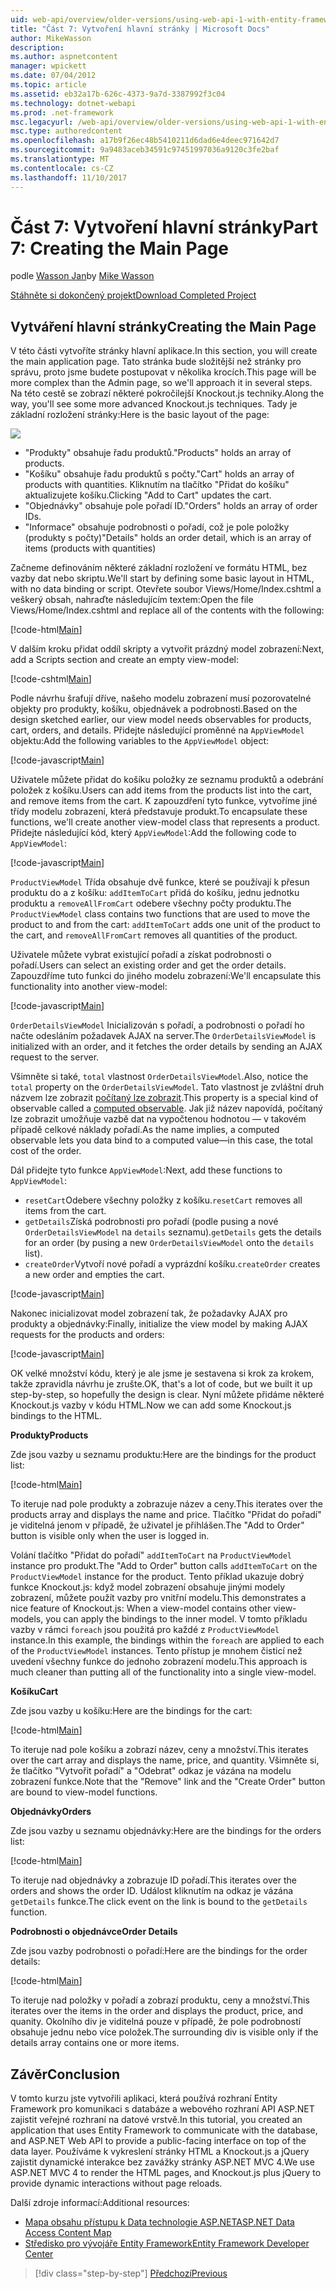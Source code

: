 ```yaml
---
uid: web-api/overview/older-versions/using-web-api-1-with-entity-framework-5/using-web-api-with-entity-framework-part-7
title: "Část 7: Vytvoření hlavní stránky | Microsoft Docs"
author: MikeWasson
description: 
ms.author: aspnetcontent
manager: wpickett
ms.date: 07/04/2012
ms.topic: article
ms.assetid: eb32a17b-626c-4373-9a7d-3387992f3c04
ms.technology: dotnet-webapi
ms.prod: .net-framework
msc.legacyurl: /web-api/overview/older-versions/using-web-api-1-with-entity-framework-5/using-web-api-with-entity-framework-part-7
msc.type: authoredcontent
ms.openlocfilehash: a17b9f26ec48b5410211d6dad6e4deec971642d7
ms.sourcegitcommit: 9a9483aceb34591c97451997036a9120c3fe2baf
ms.translationtype: MT
ms.contentlocale: cs-CZ
ms.lasthandoff: 11/10/2017
---
```

<a name="part-7-creating-the-main-page"></a><span data-ttu-id="0aa4a-102">Část 7: Vytvoření hlavní stránky</span><span class="sxs-lookup"><span data-stu-id="0aa4a-102">Part 7: Creating the Main Page</span></span>
====================
<span data-ttu-id="0aa4a-103">podle [Wasson Jan](https://github.com/MikeWasson)</span><span class="sxs-lookup"><span data-stu-id="0aa4a-103">by [Mike Wasson](https://github.com/MikeWasson)</span></span>

[<span data-ttu-id="0aa4a-104">Stáhněte si dokončený projekt</span><span class="sxs-lookup"><span data-stu-id="0aa4a-104">Download Completed Project</span></span>](http://code.msdn.microsoft.com/ASP-NET-Web-API-with-afa30545)

## <a name="creating-the-main-page"></a><span data-ttu-id="0aa4a-105">Vytváření hlavní stránky</span><span class="sxs-lookup"><span data-stu-id="0aa4a-105">Creating the Main Page</span></span>

<span data-ttu-id="0aa4a-106">V této části vytvoříte stránky hlavní aplikace.</span><span class="sxs-lookup"><span data-stu-id="0aa4a-106">In this section, you will create the main application page.</span></span> <span data-ttu-id="0aa4a-107">Tato stránka bude složitější než stránky pro správu, proto jsme budete postupovat v několika krocích.</span><span class="sxs-lookup"><span data-stu-id="0aa4a-107">This page will be more complex than the Admin page, so we'll approach it in several steps.</span></span> <span data-ttu-id="0aa4a-108">Na této cestě se zobrazí některé pokročilejší Knockout.js techniky.</span><span class="sxs-lookup"><span data-stu-id="0aa4a-108">Along the way, you'll see some more advanced Knockout.js techniques.</span></span> <span data-ttu-id="0aa4a-109">Tady je základní rozložení stránky:</span><span class="sxs-lookup"><span data-stu-id="0aa4a-109">Here is the basic layout of the page:</span></span>

![](using-web-api-with-entity-framework-part-7/_static/image1.png)

- <span data-ttu-id="0aa4a-110">"Produkty" obsahuje řadu produktů.</span><span class="sxs-lookup"><span data-stu-id="0aa4a-110">"Products" holds an array of products.</span></span>
- <span data-ttu-id="0aa4a-111">"Košíku" obsahuje řadu produktů s počty.</span><span class="sxs-lookup"><span data-stu-id="0aa4a-111">"Cart" holds an array of products with quantities.</span></span> <span data-ttu-id="0aa4a-112">Kliknutím na tlačítko "Přidat do košíku" aktualizujete košíku.</span><span class="sxs-lookup"><span data-stu-id="0aa4a-112">Clicking "Add to Cart" updates the cart.</span></span>
- <span data-ttu-id="0aa4a-113">"Objednávky" obsahuje pole pořadí ID.</span><span class="sxs-lookup"><span data-stu-id="0aa4a-113">"Orders" holds an array of order IDs.</span></span>
- <span data-ttu-id="0aa4a-114">"Informace" obsahuje podrobnosti o pořadí, což je pole položky (produkty s počty)</span><span class="sxs-lookup"><span data-stu-id="0aa4a-114">"Details" holds an order detail, which is an array of items (products with quantities)</span></span>

<span data-ttu-id="0aa4a-115">Začneme definováním některé základní rozložení ve formátu HTML, bez vazby dat nebo skriptu.</span><span class="sxs-lookup"><span data-stu-id="0aa4a-115">We'll start by defining some basic layout in HTML, with no data binding or script.</span></span> <span data-ttu-id="0aa4a-116">Otevřete soubor Views/Home/Index.cshtml a veškerý obsah, nahraďte následujícím textem:</span><span class="sxs-lookup"><span data-stu-id="0aa4a-116">Open the file Views/Home/Index.cshtml and replace all of the contents with the following:</span></span>

[!code-html[Main](using-web-api-with-entity-framework-part-7/samples/sample1.html)]

<span data-ttu-id="0aa4a-117">V dalším kroku přidat oddíl skripty a vytvořit prázdný model zobrazení:</span><span class="sxs-lookup"><span data-stu-id="0aa4a-117">Next, add a Scripts section and create an empty view-model:</span></span>

[!code-cshtml[Main](using-web-api-with-entity-framework-part-7/samples/sample2.cshtml)]

<span data-ttu-id="0aa4a-118">Podle návrhu šrafují dříve, našeho modelu zobrazení musí pozorovatelné objekty pro produkty, košíku, objednávek a podrobnosti.</span><span class="sxs-lookup"><span data-stu-id="0aa4a-118">Based on the design sketched earlier, our view model needs observables for products, cart, orders, and details.</span></span> <span data-ttu-id="0aa4a-119">Přidejte následující proměnné na `AppViewModel` objektu:</span><span class="sxs-lookup"><span data-stu-id="0aa4a-119">Add the following variables to the `AppViewModel` object:</span></span>

[!code-javascript[Main](using-web-api-with-entity-framework-part-7/samples/sample3.js)]

<span data-ttu-id="0aa4a-120">Uživatele můžete přidat do košíku položky ze seznamu produktů a odebrání položek z košíku.</span><span class="sxs-lookup"><span data-stu-id="0aa4a-120">Users can add items from the products list into the cart, and remove items from the cart.</span></span> <span data-ttu-id="0aa4a-121">K zapouzdření tyto funkce, vytvoříme jiné třídy modelu zobrazení, která představuje produkt.</span><span class="sxs-lookup"><span data-stu-id="0aa4a-121">To encapsulate these functions, we'll create another view-model class that represents a product.</span></span> <span data-ttu-id="0aa4a-122">Přidejte následující kód, který `AppViewModel`:</span><span class="sxs-lookup"><span data-stu-id="0aa4a-122">Add the following code to `AppViewModel`:</span></span>

[!code-javascript[Main](using-web-api-with-entity-framework-part-7/samples/sample4.js?highlight=4)]

<span data-ttu-id="0aa4a-123">`ProductViewModel` Třída obsahuje dvě funkce, které se používají k přesun produktu do a z košíku: `addItemToCart` přidá do košíku, jednu jednotku produktu a `removeAllFromCart` odebere všechny počty produktu.</span><span class="sxs-lookup"><span data-stu-id="0aa4a-123">The `ProductViewModel` class contains two functions that are used to move the product to and from the cart: `addItemToCart` adds one unit of the product to the cart, and `removeAllFromCart` removes all quantities of the product.</span></span>

<span data-ttu-id="0aa4a-124">Uživatele můžete vybrat existující pořadí a získat podrobnosti o pořadí.</span><span class="sxs-lookup"><span data-stu-id="0aa4a-124">Users can select an existing order and get the order details.</span></span> <span data-ttu-id="0aa4a-125">Zapouzdříme tuto funkci do jiného modelu zobrazení:</span><span class="sxs-lookup"><span data-stu-id="0aa4a-125">We'll encapsulate this functionality into another view-model:</span></span>

[!code-javascript[Main](using-web-api-with-entity-framework-part-7/samples/sample5.js?highlight=4)]

<span data-ttu-id="0aa4a-126">`OrderDetailsViewModel` Inicializován s pořadí, a podrobnosti o pořadí ho načte odesláním požadavek AJAX na server.</span><span class="sxs-lookup"><span data-stu-id="0aa4a-126">The `OrderDetailsViewModel` is initialized with an order, and it fetches the order details by sending an AJAX request to the server.</span></span>

<span data-ttu-id="0aa4a-127">Všimněte si také, `total` vlastnost `OrderDetailsViewModel`.</span><span class="sxs-lookup"><span data-stu-id="0aa4a-127">Also, notice the `total` property on the `OrderDetailsViewModel`.</span></span> <span data-ttu-id="0aa4a-128">Tato vlastnost je zvláštní druh názvem lze zobrazit [počítaný lze zobrazit](http://knockoutjs.com/documentation/computedObservables.html).</span><span class="sxs-lookup"><span data-stu-id="0aa4a-128">This property is a special kind of observable called a [computed observable](http://knockoutjs.com/documentation/computedObservables.html).</span></span> <span data-ttu-id="0aa4a-129">Jak již název napovídá, počítaný lze zobrazit umožňuje vazbě dat na vypočtenou hodnotou &#8212; v takovém případě celkové náklady pořadí.</span><span class="sxs-lookup"><span data-stu-id="0aa4a-129">As the name implies, a computed observable lets you data bind to a computed value&#8212;in this case, the total cost of the order.</span></span>

<span data-ttu-id="0aa4a-130">Dál přidejte tyto funkce `AppViewModel`:</span><span class="sxs-lookup"><span data-stu-id="0aa4a-130">Next, add these functions to `AppViewModel`:</span></span>

- <span data-ttu-id="0aa4a-131">`resetCart`Odebere všechny položky z košíku.</span><span class="sxs-lookup"><span data-stu-id="0aa4a-131">`resetCart` removes all items from the cart.</span></span>
- <span data-ttu-id="0aa4a-132">`getDetails`Získá podrobnosti pro pořadí (podle pusing a nové `OrderDetailsViewModel` na `details` seznamu).</span><span class="sxs-lookup"><span data-stu-id="0aa4a-132">`getDetails` gets the details for an order (by pusing a new `OrderDetailsViewModel` onto the `details` list).</span></span>
- <span data-ttu-id="0aa4a-133">`createOrder`Vytvoří nové pořadí a vyprázdní košíku.</span><span class="sxs-lookup"><span data-stu-id="0aa4a-133">`createOrder` creates a new order and empties the cart.</span></span>


[!code-javascript[Main](using-web-api-with-entity-framework-part-7/samples/sample6.js?highlight=4)]

<span data-ttu-id="0aa4a-134">Nakonec inicializovat model zobrazení tak, že požadavky AJAX pro produkty a objednávky:</span><span class="sxs-lookup"><span data-stu-id="0aa4a-134">Finally, initialize the view model by making AJAX requests for the products and orders:</span></span>

[!code-javascript[Main](using-web-api-with-entity-framework-part-7/samples/sample7.js)]

<span data-ttu-id="0aa4a-135">OK velké množství kódu, který je ale jsme je sestavena si krok za krokem, takže zpravidla návrhu je zrušte.</span><span class="sxs-lookup"><span data-stu-id="0aa4a-135">OK, that's a lot of code, but we built it up step-by-step, so hopefully the design is clear.</span></span> <span data-ttu-id="0aa4a-136">Nyní můžete přidáme některé Knockout.js vazby v kódu HTML.</span><span class="sxs-lookup"><span data-stu-id="0aa4a-136">Now we can add some Knockout.js bindings to the HTML.</span></span>

<span data-ttu-id="0aa4a-137">**Produkty**</span><span class="sxs-lookup"><span data-stu-id="0aa4a-137">**Products**</span></span>

<span data-ttu-id="0aa4a-138">Zde jsou vazby u seznamu produktu:</span><span class="sxs-lookup"><span data-stu-id="0aa4a-138">Here are the bindings for the product list:</span></span>

[!code-html[Main](using-web-api-with-entity-framework-part-7/samples/sample8.html)]

<span data-ttu-id="0aa4a-139">To iteruje nad pole produkty a zobrazuje název a ceny.</span><span class="sxs-lookup"><span data-stu-id="0aa4a-139">This iterates over the products array and displays the name and price.</span></span> <span data-ttu-id="0aa4a-140">Tlačítko "Přidat do pořadí" je viditelná jenom v případě, že uživatel je přihlášen.</span><span class="sxs-lookup"><span data-stu-id="0aa4a-140">The "Add to Order" button is visible only when the user is logged in.</span></span>

<span data-ttu-id="0aa4a-141">Volání tlačítko "Přidat do pořadí" `addItemToCart` na `ProductViewModel` instance pro produkt.</span><span class="sxs-lookup"><span data-stu-id="0aa4a-141">The "Add to Order" button calls `addItemToCart` on the `ProductViewModel` instance for the product.</span></span> <span data-ttu-id="0aa4a-142">Tento příklad ukazuje dobrý funkce Knockout.js: když model zobrazení obsahuje jinými modely zobrazení, můžete použít vazby pro vnitřní modelu.</span><span class="sxs-lookup"><span data-stu-id="0aa4a-142">This demonstrates a nice feature of Knockout.js: When a view-model contains other view-models, you can apply the bindings to the inner model.</span></span> <span data-ttu-id="0aa4a-143">V tomto příkladu vazby v rámci `foreach` jsou použitá pro každé z `ProductViewModel` instance.</span><span class="sxs-lookup"><span data-stu-id="0aa4a-143">In this example, the bindings within the `foreach` are applied to each of the `ProductViewModel` instances.</span></span> <span data-ttu-id="0aa4a-144">Tento přístup je mnohem čisticí než uvedení všechny funkce do jednoho zobrazení modelu.</span><span class="sxs-lookup"><span data-stu-id="0aa4a-144">This approach is much cleaner than putting all of the functionality into a single view-model.</span></span>

<span data-ttu-id="0aa4a-145">**Košíku**</span><span class="sxs-lookup"><span data-stu-id="0aa4a-145">**Cart**</span></span>

<span data-ttu-id="0aa4a-146">Zde jsou vazby u košíku:</span><span class="sxs-lookup"><span data-stu-id="0aa4a-146">Here are the bindings for the cart:</span></span>

[!code-html[Main](using-web-api-with-entity-framework-part-7/samples/sample9.html)]

<span data-ttu-id="0aa4a-147">To iteruje nad pole košíku a zobrazí název, ceny a množství.</span><span class="sxs-lookup"><span data-stu-id="0aa4a-147">This iterates over the cart array and displays the name, price, and quantity.</span></span> <span data-ttu-id="0aa4a-148">Všimněte si, že tlačítko "Vytvořit pořadí" a "Odebrat" odkaz je vázána na modelu zobrazení funkce.</span><span class="sxs-lookup"><span data-stu-id="0aa4a-148">Note that the "Remove" link and the "Create Order" button are bound to view-model functions.</span></span>

<span data-ttu-id="0aa4a-149">**Objednávky**</span><span class="sxs-lookup"><span data-stu-id="0aa4a-149">**Orders**</span></span>

<span data-ttu-id="0aa4a-150">Zde jsou vazby u seznamu objednávky:</span><span class="sxs-lookup"><span data-stu-id="0aa4a-150">Here are the bindings for the orders list:</span></span>

[!code-html[Main](using-web-api-with-entity-framework-part-7/samples/sample10.html)]

<span data-ttu-id="0aa4a-151">To iteruje nad objednávky a zobrazuje ID pořadí.</span><span class="sxs-lookup"><span data-stu-id="0aa4a-151">This iterates over the orders and shows the order ID.</span></span> <span data-ttu-id="0aa4a-152">Událost kliknutím na odkaz je vázána `getDetails` funkce.</span><span class="sxs-lookup"><span data-stu-id="0aa4a-152">The click event on the link is bound to the `getDetails` function.</span></span>

<span data-ttu-id="0aa4a-153">**Podrobnosti o objednávce**</span><span class="sxs-lookup"><span data-stu-id="0aa4a-153">**Order Details**</span></span>

<span data-ttu-id="0aa4a-154">Zde jsou vazby podrobnosti o pořadí:</span><span class="sxs-lookup"><span data-stu-id="0aa4a-154">Here are the bindings for the order details:</span></span>

[!code-html[Main](using-web-api-with-entity-framework-part-7/samples/sample11.html)]

<span data-ttu-id="0aa4a-155">To iteruje nad položky v pořadí a zobrazí produktu, ceny a množství.</span><span class="sxs-lookup"><span data-stu-id="0aa4a-155">This iterates over the items in the order and displays the product, price, and quanity.</span></span> <span data-ttu-id="0aa4a-156">Okolního div je viditelná pouze v případě, že pole podrobností obsahuje jednu nebo více položek.</span><span class="sxs-lookup"><span data-stu-id="0aa4a-156">The surrounding div is visible only if the details array contains one or more items.</span></span>

## <a name="conclusion"></a><span data-ttu-id="0aa4a-157">Závěr</span><span class="sxs-lookup"><span data-stu-id="0aa4a-157">Conclusion</span></span>

<span data-ttu-id="0aa4a-158">V tomto kurzu jste vytvořili aplikaci, která používá rozhraní Entity Framework pro komunikaci s databáze a webového rozhraní API ASP.NET zajistit veřejné rozhraní na datové vrstvě.</span><span class="sxs-lookup"><span data-stu-id="0aa4a-158">In this tutorial, you created an application that uses Entity Framework to communicate with the database, and ASP.NET Web API to provide a public-facing interface on top of the data layer.</span></span> <span data-ttu-id="0aa4a-159">Používáme k vykreslení stránky HTML a Knockout.js a jQuery zajistit dynamické interakce bez zavážky stránky ASP.NET MVC 4.</span><span class="sxs-lookup"><span data-stu-id="0aa4a-159">We use ASP.NET MVC 4 to render the HTML pages, and Knockout.js plus jQuery to provide dynamic interactions without page reloads.</span></span>

<span data-ttu-id="0aa4a-160">Další zdroje informací:</span><span class="sxs-lookup"><span data-stu-id="0aa4a-160">Additional resources:</span></span>

- [<span data-ttu-id="0aa4a-161">Mapa obsahu přístupu k Data technologie ASP.NET</span><span class="sxs-lookup"><span data-stu-id="0aa4a-161">ASP.NET Data Access Content Map</span></span>](https://msdn.microsoft.com/en-us/library/6759sth4.aspx)
- [<span data-ttu-id="0aa4a-162">Středisko pro vývojáře Entity Framework</span><span class="sxs-lookup"><span data-stu-id="0aa4a-162">Entity Framework Developer Center</span></span>](https://msdn.microsoft.com/en-US/data/ef)

>[!div class="step-by-step"]
[<span data-ttu-id="0aa4a-163">Předchozí</span><span class="sxs-lookup"><span data-stu-id="0aa4a-163">Previous</span></span>](using-web-api-with-entity-framework-part-6.md)

